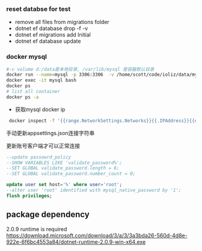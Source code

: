 ### reset databse for test

* remove all files from migrations folder
* dotnet ef database drop -f -v
* dotnet ef migrations add Initial
* dotnet ef database update

### docker mysql

```bash
#-v volume d:/data是本地目录, /var/lib/mysql 是容器默认目录
docker run --name=mysql -p 3306:3306  -v /home/scott/code/ioliz/data/mysql:/var/lib/mysql -e MYSQL_ROOT_PASSWORD=1 -d mysql/mysql-server
docker exec -it mysql bash
docker ps
# list all container
docker ps -a
```
- 获取mysql docker ip

``` bash
 docker inspect -f '{{range.NetworkSettings.Networks}}{{.IPAddress}}{{end}}' mysql
```
手动更新appsettings.json连接字符串


更新账号客户端才可以正常连接

```sql
--update passowrd_policy
--SHOW VARIABLES LIKE 'validate_password%';
--SET GLOBAL validate_password.length = 6;
--SET GLOBAL validate_password.number_count = 0;

update user set host='%' where user='root';
--alter user 'root' identified with mysql_native_password by '1';
flush privileges;
```
## package dependency
2.0.9 runtime is required
https://download.microsoft.com/download/3/a/3/3a3bda26-560d-4d8e-922e-6f6bc4553a84/dotnet-runtime-2.0.9-win-x64.exe